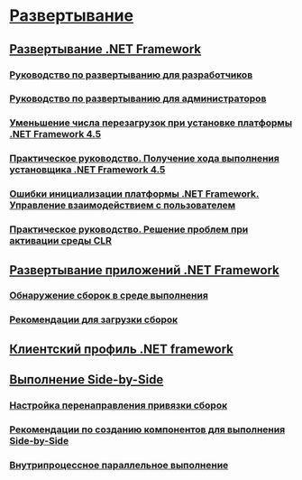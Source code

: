 # [Развертывание](index.md)
## [Развертывание .NET Framework](deploying-the-net-framework.md)
### [Руководство по развертыванию для разработчиков](deployment-guide-for-developers.md)
### [Руководство по развертыванию для администраторов](guide-for-administrators.md)
### [Уменьшение числа перезагрузок при установке платформы .NET Framework 4.5](reducing-system-restarts.md)
### [Практическое руководство. Получение хода выполнения установщика .NET Framework 4.5](how-to-get-progress-from-the-dotnet-installer.md)
### [Ошибки инициализации платформы .NET Framework. Управление взаимодействием с пользователем](initialization-errors-managing-the-user-experience.md)
### [Практическое руководство. Решение проблем при активации среды CLR](how-to-debug-clr-activation-issues.md)
## [Развертывание приложений .NET Framework](net-framework-applications.md)
### [Обнаружение сборок в среде выполнения](how-the-runtime-locates-assemblies.md)
### [Рекомендации для загрузки сборок](best-practices-for-assembly-loading.md)
## [Клиентский профиль .NET framework](client-profile.md)
## [Выполнение Side-by-Side](side-by-side-execution.md)
### [Настройка перенаправления привязки сборок](configuring-assembly-binding-redirection.md)
### [Рекомендации по созданию компонентов для выполнения Side-by-Side](guidelines-for-creating-components-for-side-by-side-execution.md)
### [Внутрипроцессное параллельное выполнение](in-process-side-by-side-execution.md)
